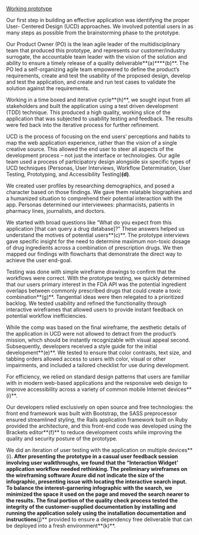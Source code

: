 <a href="http://openfdapool1.ctacdev.com/" target="_blank">Working prototype</a>

Our first step in building an effective application was identifying the proper User- Centered Design (UCD) approaches.  We involved potential users in as many steps as possible from the brainstorming phase to the prototype.  

Our Product Owner (PO) is the lean agile leader of the multidisciplinary team that produced this prototype, and represents our customer/industry surrogate, the accountable team leader with the vision of the solution and ability to ensure a timely release of a quality deliverable**(a)****(b)**. The PO led a self-organizing agile team empowered to define the product’s requirements, create and test the usability of the proposed design, develop and test the application, and create and run test cases to validate the solution against the requirements.

Working in a time boxed and iterative cycle**(h)**, we sought input from all stakeholders and built the application using a test driven development (TDD) technique. This produced a high quality, working slice of the application that was subjected to usability testing and feedback. The results were fed back into the iterative process for further refinement.

UCD is the process of focusing on the end users’ perceptions and habits to map the web application experience, rather than the vision of a single creative source. This allowed the end user to steer all aspects of the development process – not just the interface or technologies. Our agile team used a process of participatory design alongside six specific types of UCD techniques (Personas, User Interviews, Workflow Determination, User Testing, Prototyping, and Accessibility Testing)**(d)**.  

We created user profiles by researching demographics, and posed a character based on those findings.  We gave them relatable biographies and a humanized situation to comprehend their potential interaction with the app. Personas determined our interviewees: pharmacists, patients in pharmacy lines, journalists, and doctors.

We started with broad questions like “What do you expect from this application [that can query a drug database]?” These answers helped us understand the motives of potential users**(c)**. The prototype interviews gave specific insight for the need to determine maximum non-toxic dosage of drug ingredients across a combination of prescription drugs. We then mapped our findings with flowcharts that demonstrate the direct way to achieve the user end-goal.  

Testing was done with simple wireframe drawings to confirm that the workflows were correct. With the prototype testing, we quickly determined that our users primary interest in the FDA API was the potential ingredient overlaps between commonly prescribed drugs that could create a toxic combination**(g)**.  Tangential ideas were then relegated to a prioritized backlog.  We tested usability and refined the functionality through interactive wireframes that allowed users to provide instant feedback on potential workflow inefficiencies.

While the comp was based on the final wireframe, the aesthetic details of the application in UCD were not allowed to detract from the product’s mission, which should be instantly recognizable with visual appeal second.  Subsequently, developers received a style guide for the initial development**(e)**.  We tested to ensure that color contrasts, text size, and tabbing orders allowed access to users with color, visual or other impairments, and included a tailored checklist for use during development.

For efficiency, we relied on standard design patterns that users are familiar with in modern web-based applications and the responsive web design to improve accessibility across a variety of common mobile Internet devices**(i)**.

Our developers relied exclusively on open source and free technologies: the front end framework was built with Bootstrap, the SASS preprocessor ensured streamlined styling, the Rails application framework built on Ruby provided the architecture, and this front-end code was developed using the Brackets editor**(f)** to reduce development costs while improving the quality and security posture of the prototype.

We did an iteration of user testing with the application on multiple devices**(i)**. After presenting the prototype in a casual user feedback session involving user walkthroughs, we found that the “Interaction Widget’ application workflow needed rethinking. The preliminary wireframes on the wireframing software Axure did not indicate the size of the infographic, presenting issue with locating the interactive search input. To balance the interest-garnering infographic with the search, we minimized the space it used on the page and moved the search nearer to the results.  The final portion of the quality check process tested the integrity of the customer-supplied documentation by installing and running the application solely using the installation documentation and instructions**(j)** provided to ensure a dependency free deliverable that can be deployed into a fresh environment**(k)**.
